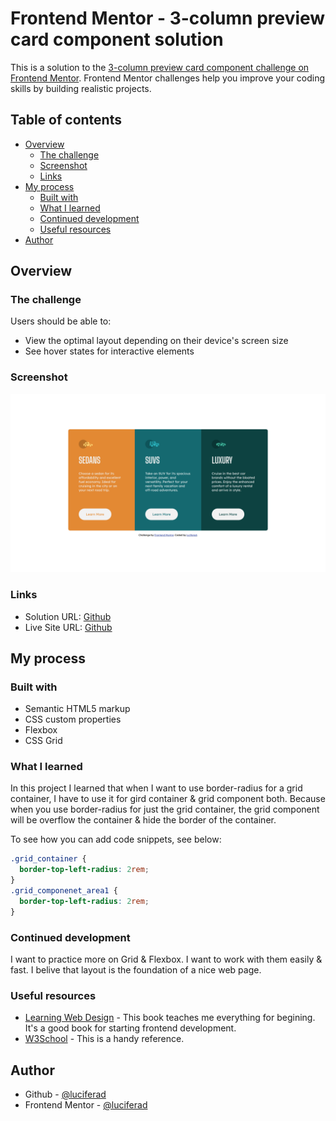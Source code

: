 # Frontend Mentor - 3-column preview card component solution

This is a solution to the [3-column preview card component challenge on Frontend Mentor](https://www.frontendmentor.io/challenges/3column-preview-card-component-pH92eAR2-). Frontend Mentor challenges help you improve your coding skills by building realistic projects. 

## Table of contents

- [Overview](#overview)
  - [The challenge](#the-challenge)
  - [Screenshot](#screenshot)
  - [Links](#links)
- [My process](#my-process)
  - [Built with](#built-with)
  - [What I learned](#what-i-learned)
  - [Continued development](#continued-development)
  - [Useful resources](#useful-resources)
- [Author](#author)

## Overview

### The challenge

Users should be able to:

- View the optimal layout depending on their device's screen size
- See hover states for interactive elements

### Screenshot

![](design/3column_desktop.png)

### Links

- Solution URL: [Github](https://github.com/luciferad/3-column-preview-card-component-main)
- Live Site URL: [Github](https://luciferad.github.io/3-column-preview-card-component-main/)

## My process

### Built with

- Semantic HTML5 markup
- CSS custom properties
- Flexbox
- CSS Grid

### What I learned

In this project I learned that when I want to use border-radius for a grid container, I have to use it for gird container & grid component both. Because when you use border-radius for just the grid container, the grid component will be overflow the container & hide the border of the container.

To see how you can add code snippets, see below:

```css
.grid_container {
  border-top-left-radius: 2rem;
}
.grid_componenet_area1 {
  border-top-left-radius: 2rem;
}
```

### Continued development

I want to practice more on Grid & Flexbox. I want to work with them easily & fast. I belive that layout is the foundation of a nice web page.

### Useful resources

- [Learning Web Design](https://www.amazon.com/Learning-Web-Design-Beginners-JavaScript/dp/1491960205) - This book teaches me everything for begining. It's a good book for starting frontend development.
- [W3School](https://www.w3schools.com/) - This is a handy reference.

## Author

- Github - [@luciferad](https://github.com/luciferad)
- Frontend Mentor - [@luciferad](https://www.frontendmentor.io/profile/luciferad)